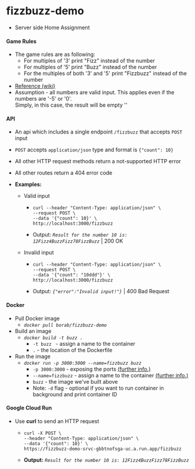 # fizzbuzz-demo
- Server side Home Assignment

#### Game Rules
- The game rules are as following:
    - For multiples of '3' print "Fizz" instead of the number
    - For multiples of '5' print "Buzz" instead of the number
    - For the multiples of both '3' and '5' print "Fizzbuzz" instead of the number
- [Reference (wiki)](https://en.wikipedia.org/wiki/Fizz_buzz)
- Assumption - all numbers are valid input. This applies even if the numbers are '-5' or '0'.  
Simply, in this case, the result will be empty ''

#### API
- An api which includes a single endpoint `/fizzbuzz` that accepts `POST` input
- `POST` accepts `application/json` type and format is `{"count": 10}`
- All other HTTP request methods return a not-supported HTTP error
- All other routes return a 404 error code


- **Examples:**
    - Valid input
        - ```
          curl --header "Content-Type: application/json" \
          --request POST \
          --data '{"count": 10}' \
          http://localhost:3000/fizzbuzz
          ```
        - Output: _`Result for the number 10 is: 12Fizz4BuzzFizz78FizzBuzz`_ | 200 OK

    - Invalid input
        - ```
          curl --header "Content-Type: application/json" \
          --request POST \
          --data '{"count": "10ddd"}' \
          http://localhost:3000/fizzbuzz
          ```
        - Output: _`{"error":"Invalid input!"}`_ | 400 Bad Request


#### Docker
- Pull Docker image
    - _`docker pull borab/fizzbuzz-demo`_
- Build an image
    - _`docker build -t buzz .`_
        - `-t buzz ` - assign a name to the container
        - `.` - the location of the Dockerfile
- Run the image  
    - _`docker run -p 3000:3000 --name=fizzbuzz buzz`_
        -  `-p 3000:3000` - exposing the ports [(further info.)](https://docs.docker.com/engine/reference/commandline/run/#publish-or-expose-port--p---expose)
        - `--name=fizzbuzz` - assign a name to the container [(further info.)](https://docs.docker.com/engine/reference/commandline/run/#assign-name-and-allocate-pseudo-tty---name--it)
        - `buzz` - the image we've built above
        - Note: `-d` flag - optional if you want to run container in background and print container ID 

#### Google Cloud Run
- Use **curl** to send an HTTP request
    - ```
      curl -X POST \
      --header "Content-Type: application/json" \  
      --data '{"count": 10}' \  
      https://fizzbuzz-demo-srvc-gbbtnofsga-uc.a.run.app/fizzbuzz
      ```
    - **Output:** _`Result for the number 10 is: 12Fizz4BuzzFizz78FizzBuzz`_
